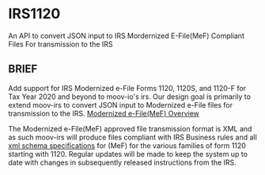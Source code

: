# IRS1120 

An API to convert JSON input to IRS Mordernized E-File(MeF) Compliant Files For transmission to the IRS

## BRIEF

Add support for IRS Modernized e-File Forms 1120, 1120S, and 1120-F for Tax Year 2020 and beyond to moov-io's irs.
Our design goal is primarily to extend moov-irs to convert JSON input to Modernized e-File files for transmission to the IRS. [Modernized e-File(MeF) Overview](https://www.irs.gov/e-file-providers/modernized-e-file-overview)

The Modernized e-File(MeF) approved file transmission format is XML and as such moov-irs will produce files compliant with IRS Business rules and all [xml schema specifications](https://www.irs.gov/e-file-providers/tax-year-2020-valid-xml-schemas-and-business-rules-for-form-720-modernized-e-file-mef) for (MeF) for the various families of form 1120 starting with 1120.
Regular updates will be made to keep the system up to date with changes in subsequently released instructions from the IRS.


